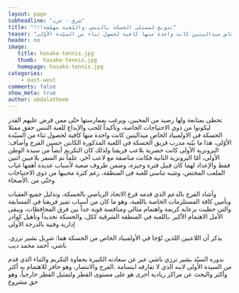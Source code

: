 ```yaml
---
layout: page
subheadline: "شرق - غرب"
title: "!!!تتويج لممثلي الحسكة بالتنس..واللعبة مهمّشة"
teaser: "تحظى بمتابعة ولها رصيد من المحبين، ويرغب بممارستها حتّى ممن فرض عليهم القدر ليكونوا من ذوي الاحتياجات الخاصة، وتأكيداً للحب والإبداع للعبة التنس حقق ممثلا الحسكة في الاولمبياد الخاص ميداليتين كانت واحدة منها كافية لحصول ثناء من السيّدة الأوّلى"
header: no
image:
   title: hasake-tennis.jpg
   thumb:  hasake-tennis.jpg
   homepage: hasake-tennis.jpg
categories:
    - east-west
comments: false
show_meta: true
author: abdalatheem
---
```



تحظى بمتابعة ولها رصيد من المحبين، ويرغب بممارستها حتّى ممن فرض عليهم القدر ليكونوا من ذوي الاحتياجات الخاصة، وتأكيداً للحب والإبداع للعبة التنس حقق ممثلا الحسكة في الاولمبياد الخاص ميداليتين كانت واحدة منها كافية لحصول ثناء من السيّدة الأوّلى، هذا ما بيّنه مدرب فريق الحسكة في اللعبة المذكورة الكابتن حسين الفرج وأضاف: البرونزية الأولى كانت حصرية بلاعب فريقنا ولذلك كان التكريم أيضاً من سيدة الوطن الأولى، أمّا البرونزية الثانية فكانت مناصفة مع لاعب آخر، علماً تم السفر بلاعبين اثنين فقط والإعداد لهما كان قبيل فترة وجيزة، وضمن ظروف صعبة لأسباب عديدة أهمها غياب الملعب المختص، وشبه تناسي للعبة في المنطقة، رغم كثرة محبيها من ذوي الاحتياجات وحتّى من .الأصحاء

وأشاد الفرج بالدعم الذي قدمه فرع الاتحاد الرياضي بالحسكة، وتذليل جميع العقبات وتأمين كافة المستلزمات الخاصة باللعبة، وهو ما كان من أسباب تميز فريقنا في المسابقة والتي حظيت برعاية كريمة واهتمام مثالي ومنافسة قوية جداً بين فرق المحافظات، ويبقى الأمل الاهتمام الأكبر .باللعبة في المنطقة الشرقية ككل، والحسكة تحديداً وتأهيل كوادر إدارية وفنية بالدرجة الأولى

.يذكر أن اللاعبين اللذين تُوّجا في الأولمبياد الخاص من الحسكة هما: شربل بشير ترزي باشي، أحمد محمد ديب

بدوره السيّد بشير ترزي باشي عبر عن سعادته الكبيرة بحفاوة التكريم والثناء الذي قدم من السيدة الأولى لابنه الذي لا تفارقه ابتسامة .الفرح والانتصار، وهو حافز للاهتمام به أكثر وأكثر والبحث عن مراكز ريادية أخرى هو على مستوى القطر ولتمثيل القطر خارجياً، وهو حق مشروع
